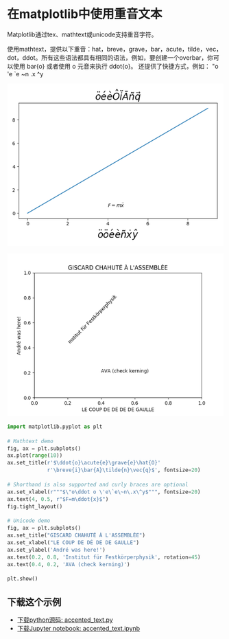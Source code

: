 # 在matplotlib中使用重音文本

Matplotlib通过tex、mathtext或unicode支持重音字符。

使用mathtext，提供以下重音：hat，breve，grave，bar，acute，tilde，vec，dot，ddot。所有这些语法都具有相同的语法，例如，要创建一个overbar，你可以使用 bar{o} 或者使用 o 元音来执行 ddot{o}。 还提供了快捷方式，例如： "o 'e `e ~n .x ^y

![绘制重音文本示例](/static/images/gallery/sphx_glr_accented_text_001.png)

![绘制重音文本示例2](/static/images/gallery/sphx_glr_accented_text_002.png)

```python
import matplotlib.pyplot as plt

# Mathtext demo
fig, ax = plt.subplots()
ax.plot(range(10))
ax.set_title(r'$\ddot{o}\acute{e}\grave{e}\hat{O}'
             r'\breve{i}\bar{A}\tilde{n}\vec{q}$', fontsize=20)

# Shorthand is also supported and curly braces are optional
ax.set_xlabel(r"""$\"o\ddot o \'e\`e\~n\.x\^y$""", fontsize=20)
ax.text(4, 0.5, r"$F=m\ddot{x}$")
fig.tight_layout()

# Unicode demo
fig, ax = plt.subplots()
ax.set_title("GISCARD CHAHUTÉ À L'ASSEMBLÉE")
ax.set_xlabel("LE COUP DE DÉ DE DE GAULLE")
ax.set_ylabel('André was here!')
ax.text(0.2, 0.8, 'Institut für Festkörperphysik', rotation=45)
ax.text(0.4, 0.2, 'AVA (check kerning)')

plt.show()
```

## 下载这个示例
            
- [下载python源码: accented_text.py](https://matplotlib.org/_downloads/accented_text.py)
- [下载Jupyter notebook: accented_text.ipynb](https://matplotlib.org/_downloads/accented_text.ipynb)